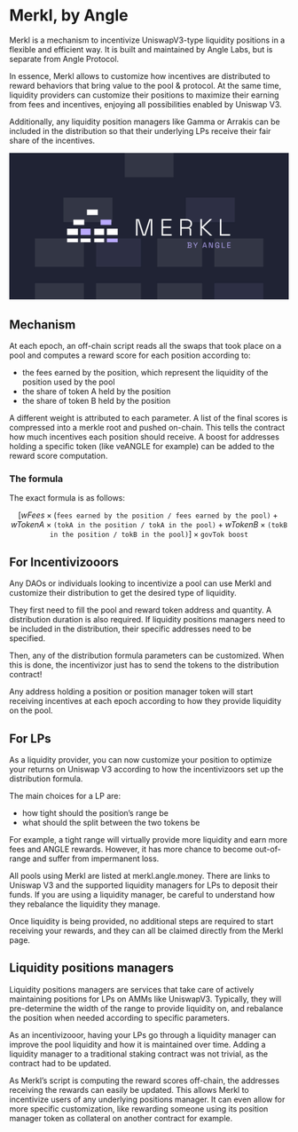 # Merkl, by Angle

Merkl is a mechanism to incentivize UniswapV3-type liquidity positions in a flexible and efficient way. It is built and maintained by Angle Labs, but is separate from Angle Protocol.

In essence, Merkl allows to customize how incentives are distributed to reward behaviors that bring value to the pool & protocol. At the same time, liquidity providers can customize their positions to maximize their earning from fees and incentives, enjoying all possibilities enabled by Uniswap V3.

Additionally, any liquidity position managers like Gamma or Arrakis can be included in the distribution so that their underlying LPs receive their fair share of the incentives.

![Merkl by Angle](/.gitbook/assets/merkl-sharing-visual.jpg)

## Mechanism

At each epoch, an off-chain script reads all the swaps that took place on a pool and computes a reward score for each position according to:

- the fees earned by the position, which represent the liquidity of the position used by the pool
- the share of token A held by the position
- the share of token B held by the position

A different weight is attributed to each parameter. A list of the final scores is compressed into a merkle root and pushed on-chain. This tells the contract how much incentives each position should receive. A boost for addresses holding a specific token (like veANGLE for example) can be added to the reward score computation.

### The formula

The exact formula is as follows:

$$
[wFees \times(\texttt{fees earned by the position / fees earned by the pool)}+ wTokenA \times\texttt{(tokA in the position / tokA in the pool)}+ wTokenB \times \texttt{(tokB in the position / tokB in the pool)}] \times \texttt{govTok boost}
$$

## For Incentivizooors

Any DAOs or individuals looking to incentivize a pool can use Merkl and customize their distribution to get the desired type of liquidity.

They first need to fill the pool and reward token address and quantity. A distribution duration is also required. If liquidity positions managers need to be included in the distribution, their specific addresses need to be specified.

Then, any of the distribution formula parameters can be customized. When this is done, the incentivizor just has to send the tokens to the distribution contract!

Any address holding a position or position manager token will start receiving incentives at each epoch according to how they provide liquidity on the pool.

## For LPs

As a liquidity provider, you can now customize your position to optimize your returns on Uniswap V3 according to how the incentivizoors set up the distribution formula.

The main choices for a LP are:

- how tight should the position’s range be
- what should the split between the two tokens be

For example, a tight range will virtually provide more liquidity and earn more fees and ANGLE rewards. However, it has more chance to become out-of-range and suffer from impermanent loss.

All pools using Merkl are listed at merkl.angle.money. There are links to Uniswap V3 and the supported liquidity managers for LPs to deposit their funds. If you are using a liquidity manager, be careful to understand how they rebalance the liquidity they manage.

Once liquidity is being provided, no additional steps are required to start receiving your rewards, and they can all be claimed directly from the Merkl page.

## Liquidity positions managers

Liquidity positions managers are services that take care of actively maintaining positions for LPs on AMMs like UniswapV3. Typically, they will pre-determine the width of the range to provide liquidity on, and rebalance the position when needed according to specific parameters.

As an incentivizooor, having your LPs go through a liquidity manager can improve the pool liquidity and how it is maintained over time. Adding a liquidity manager to a traditional staking contract was not trivial, as the contract had to be updated.

As Merkl’s script is computing the reward scores off-chain, the addresses receiving the rewards can easily be updated. This allows Merkl to incentivize users of any underlying positions manager. It can even allow for more specific customization, like rewarding someone using its position manager token as collateral on another contract for example.

